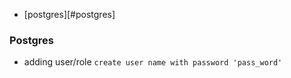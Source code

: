 - [postgres][#postgres]

### <a name="postgres"></a>Postgres

- adding user/role
```create user name with password 'pass_word'```

